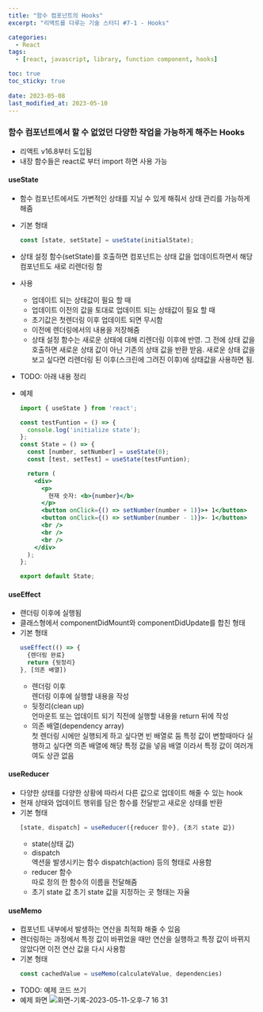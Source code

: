 ```yaml
---
title: "함수 컴포넌트의 Hooks"
excerpt: "리액트를 다루는 기술 스터디 #7-1 - Hooks"

categories:
  - React
tags:
  - [react, javascript, library, function component, hooks]

toc: true
toc_sticky: true
 
date: 2023-05-08
last_modified_at: 2023-05-10
---
```


### 함수 컴포넌트에서 할 수 없었던 다양한 작업을 가능하게 해주는 Hooks
- 리액트 v16.8부터 도입됨
- 내장 함수들은 react로 부터 import 하면 사용 가능

#### useState
- 함수 컴포넌트에서도 가변적인 상태를 지닐 수 있게 해줘서 상태 관리를 가능하게 해줌
- 기본 형태
  ```js
  const [state, setState] = useState(initialState);
  ```
- 상태 설정 함수(setState)를 호출하면 컴포넌트는 상태 값을 업데이트하면서 해당 컴포넌트도 새로 리렌더링 함
- 사용
  - 업데이트 되는 상태값이 필요 할 때
  - 업데이트 이전의 값을 토대로 업데이트 되는 상태값이 필요 할 때
  - 초기값은 첫렌더링 이후 업데이트 되면 무시함
  - 이전에 렌더링에서의 내용을 저장해줌
  - 상태 설정 함수는 새로운 상태에 대해 리렌더링 이후에 반영. 그 전에 상태 값을 호출하면 새로운 상태 값이 아닌 기존의 상태 값을 반환 받음. 새로운 상태 값을 보고 싶다면 리렌더링 된 이후(스크린에 그려진 이후)에 상태값을 사용하면 됨.

- TODO: 아래 내용 정리
  <!-- Updating state based on the previous state 
  Suppose the age is 42. This handler calls setAge(age + 1) three times:

    ```js
    function handleClick() {
      setAge(age + 1); // setAge(42 + 1)
      setAge(age + 1); // setAge(42 + 1)
      setAge(age + 1); // setAge(42 + 1)
    }
    ```
  However, after one click, age will only be 43 rather than 45! This is because calling the set function does not update the age state variable in the already running code. So each setAge(age + 1) call becomes setAge(43).

  To solve this problem, you may pass an updater function to setAge instead of the next state:
    ```js
    function handleClick() {
      setAge(a => a + 1); // setAge(42 => 43)
      setAge(a => a + 1); // setAge(43 => 44)
      setAge(a => a + 1); // setAge(44 => 45)
    }
    ```

  Here, a => a + 1 is your updater function. It takes the pending state and calculates the next state from it.

  React puts your updater functions in a queue. Then, during the next render, it will call them in the same order:

  a => a + 1 will receive 42 as the pending state and return 43 as the next state.
  a => a + 1 will receive 43 as the pending state and return 44 as the next state.
  a => a + 1 will receive 44 as the pending state and return 45 as the next state.
  There are no other queued updates, so React will store 45 as the current state in the end.

  By convention, it’s common to name the pending state argument for the first letter of the state variable name, like a for age. However, you may also call it like prevAge or something else that you find clearer.

  React may call your updaters twice in development to verify that they are pure. -->

- 예제
  ```jsx
  import { useState } from 'react';

  const testFuntion = () => {
    console.log('initialize state');
  };
  const State = () => {
    const [number, setNumber] = useState(0);
    const [test, setTest] = useState(testFuntion);

    return (
      <div>
        <p>
          현재 숫자: <b>{number}</b>
        </p>
        <button onClick={() => setNumber(number + 1)}>+ 1</button>
        <button onClick={() => setNumber(number - 1)}>- 1</button>
        <br />
        <br />
        <br />
      </div>
    );
  };

  export default State;
  ```

#### useEffect
- 랜더링 이후에 실행됨
- 클래스형에서 componentDidMount와 componentDidUpdate를 합친 형태
- 기본 형태
  ```js
  useEffect(() => {
    {렌더링 완료}
    return {뒷정리}
  }, [의존 배열])
  ```
  - 렌더링 이후    
    렌더링 이후에 실행할 내용을 작성
  - 뒷정리(clean up)     
    언마운트 또는 업데이트 되기 직전에 실행할 내용을 return 뒤에 작성
  - 의존 배열(dependency array)    
    첫 렌더링 시에만 실행되게 하고 싶다면 빈 배열로 둠
    특정 값이 변할때마다 실행하고 싶다면 의존 배열에 해당 특정 값을 넣음
    배열 이라서 특정 값이 여러개여도 상관 없음

#### useReducer
- 다양한 상태를 다양한 상황에 따라서 다른 값으로 업데이트 해줄 수 있는 hook
- 현재 상태와 업데이트 행위를 담은 함수를 전달받고 새로운 상태를 반환
- 기본 형태
  ```js
  [state, dispatch] = useReducer({reducer 함수}, {초기 state 값})
  ```
  - state(상태 값)
  - dispatch    
    액션을 발생시키는 함수
    dispatch(action) 등의 형태로 사용함
  - reducer 함수     
    따로 정의 한 함수의 이름을 전달해줌
  - 초기 state 값
    초기 state 값을 지정하는 곳
    형태는 자율

#### useMemo
- 컴포넌트 내부에서 발생하는 연산을 최적화 해줄 수 있음
- 렌더링하는 과정에서 특정 값이 바뀌었을 때만 연산을 실행하고 특정 값이 바뀌지 않았다면 이전 연산 값을 다시 사용함
- 기본 형태
  ```js
  const cachedValue = useMemo(calculateValue, dependencies)
  ```
- TODO: 예제 코드 쓰기
- 예제 화면
  ![화면-기록-2023-05-11-오후-7 16 31](https://github.com/sunmerrr/sunmerrr.github.io/assets/65106740/7e4184bb-ea74-400d-80e6-6bb3f9a2ef38)

